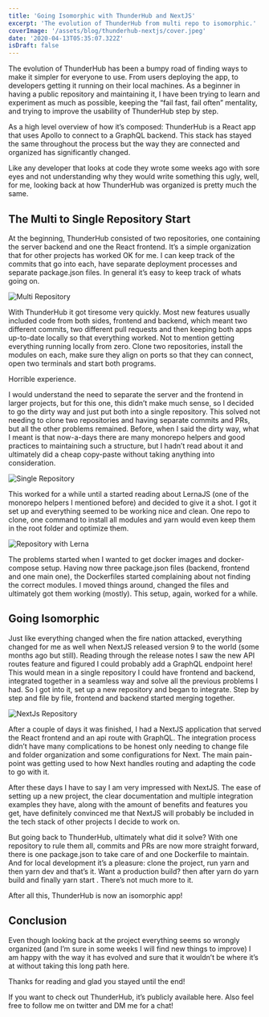 ```yaml
---
title: 'Going Isomorphic with ThunderHub and NextJS'
excerpt: 'The evolution of ThunderHub from multi repo to isomorphic.'
coverImage: '/assets/blog/thunderhub-nextjs/cover.jpeg'
date: '2020-04-13T05:35:07.322Z'
isDraft: false
---
```


The evolution of ThunderHub has been a bumpy road of finding ways to make it simpler for everyone to use. From users deploying the app, to developers getting it running on their local machines. As a beginner in having a public repository and maintaining it, I have been trying to learn and experiment as much as possible, keeping the “fail fast, fail often” mentality, and trying to improve the usability of ThunderHub step by step.

As a high level overview of how it’s composed: ThunderHub is a React app that uses Apollo to connect to a GraphQL backend. This stack has stayed the same throughout the process but the way they are connected and organized has significantly changed.

Like any developer that looks at code they wrote some weeks ago with sore eyes and not understanding why they would write something this ugly, well, for me, looking back at how ThunderHub was organized is pretty much the same.

## The Multi to Single Repository Start

At the beginning, ThunderHub consisted of two repositories, one containing the server backend and one the React frontend. It’s a simple organization that for other projects has worked OK for me. I can keep track of the commits that go into each, have separate deployment processes and separate package.json files. In general it’s easy to keep track of whats going on.

![Multi Repository](/assets/blog/thunderhub-nextjs/1.jpeg)

With ThunderHub it got tiresome very quickly. Most new features usually included code from both sides, frontend and backend, which meant two different commits, two different pull requests and then keeping both apps up-to-date locally so that everything worked. Not to mention getting everything running locally from zero. Clone two repositories, install the modules on each, make sure they align on ports so that they can connect, open two terminals and start both programs.

Horrible experience.

I would understand the need to separate the server and the frontend in larger projects, but for this one, this didn’t make much sense, so I decided to go the dirty way and just put both into a single repository. This solved not needing to clone two repositories and having separate commits and PRs, but all the other problems remained. Before, when I said the dirty way, what I meant is that now-a-days there are many monorepo helpers and good practices to maintaining such a structure, but I hadn’t read about it and ultimately did a cheap copy-paste without taking anything into consideration.

![Single Repository](/assets/blog/thunderhub-nextjs/2.jpeg)

This worked for a while until a started reading about LernaJS (one of the monorepo helpers I mentioned before) and decided to give it a shot. I got it set up and everything seemed to be working nice and clean. One repo to clone, one command to install all modules and yarn would even keep them in the root folder and optimize them.

![Repository with Lerna](/assets/blog/thunderhub-nextjs/3.jpeg)

The problems started when I wanted to get docker images and docker-compose setup. Having now three package.json files (backend, frontend and one main one), the Dockerfiles started complaining about not finding the correct modules. I moved things around, changed the files and ultimately got them working (mostly). This setup, again, worked for a while.

## Going Isomorphic

Just like everything changed when the fire nation attacked, everything changed for me as well when NextJS released version 9 to the world (some months ago but still). Reading through the release notes I saw the new API routes feature and figured I could probably add a GraphQL endpoint here! This would mean in a single repository I could have frontend and backend, integrated together in a seamless way and solve all the previous problems I had. So I got into it, set up a new repository and began to integrate. Step by step and file by file, frontend and backend started merging together.

![NextJs Repository](/assets/blog/thunderhub-nextjs/4.jpeg)

After a couple of days it was finished, I had a NextJS application that served the React frontend and an api route with GraphQL. The integration process didn’t have many complications to be honest only needing to change file and folder organization and some configurations for Next. The main pain-point was getting used to how Next handles routing and adapting the code to go with it.

After these days I have to say I am very impressed with NextJS. The ease of setting up a new project, the clear documentation and multiple integration examples they have, along with the amount of benefits and features you get, have definitely convinced me that NextJS will probably be included in the tech stack of other projects I decide to work on.

But going back to ThunderHub, ultimately what did it solve? With one repository to rule them all, commits and PRs are now more straight forward, there is one package.json to take care of and one Dockerfile to maintain. And for local development it’s a pleasure: clone the project, run yarn and then yarn dev and that’s it. Want a production build? then after yarn do yarn build and finally yarn start . There’s not much more to it.

After all this, ThunderHub is now an isomorphic app!

## Conclusion

Even though looking back at the project everything seems so wrongly organized (and I’m sure in some weeks I will find new things to improve) I am happy with the way it has evolved and sure that it wouldn’t be where it’s at without taking this long path here.

Thanks for reading and glad you stayed until the end!

If you want to check out ThunderHub, it’s publicly available here. Also feel free to follow me on twitter and DM me for a chat!
